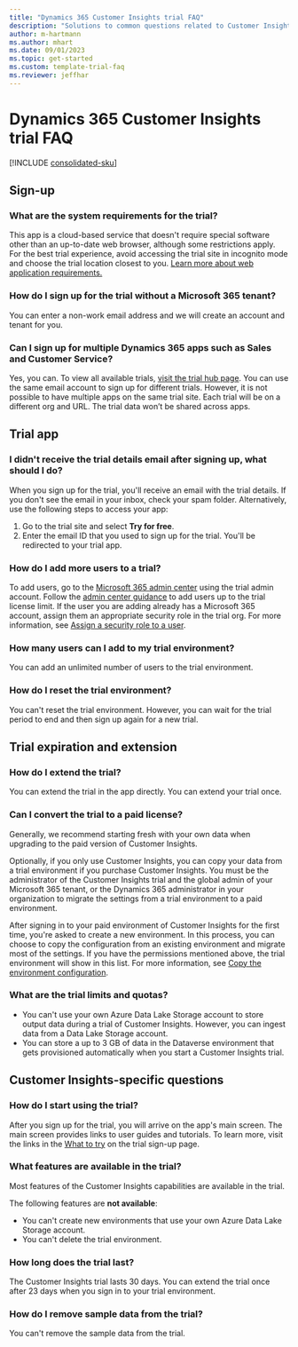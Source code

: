 ```yaml
---  
title: "Dynamics 365 Customer Insights trial FAQ"
description: "Solutions to common questions related to Customer Insights trial setup and management. Learn how to resolve platform and app-specific issues."
author: m-hartmann
ms.author: mhart
ms.date: 09/01/2023
ms.topic: get-started
ms.custom: template-trial-faq
ms.reviewer: jeffhar
---
```


# Dynamics 365 Customer Insights trial FAQ

[!INCLUDE [consolidated-sku](./includes/consolidated-sku.md)]

## Sign-up

### What are the system requirements for the trial?

This app is a cloud-based service that doesn't require special software other than an up-to-date web browser, although some restrictions apply. For the best trial experience, avoid accessing the trial site in incognito mode and choose the trial location closest to you. [Learn more about web application requirements.](/power-platform/admin/web-application-requirements)

### How do I sign up for the trial without a Microsoft 365 tenant?

You can enter a non-work email address and we will create an account and tenant for you.

### Can I sign up for multiple Dynamics 365 apps such as Sales and Customer Service?

Yes, you can. To view all available trials, [visit the trial hub page](https://dynamics.microsoft.com/dynamics-365-free-trial). You can use the same email account to sign up for different trials. However, it is not possible to have multiple apps on the same trial site. Each trial will be on a different org and URL. The trial data won’t be shared across apps.

## Trial app

### I didn't receive the trial details email after signing up, what should I do?

When you sign up for the trial, you'll receive an email with the trial details. If you don't see the email in your inbox, check your spam folder. Alternatively, use the following steps to access your app:

1. Go to the trial site and select **Try for free**.
1. Enter the email ID that you used to sign up for the trial. You'll be redirected to your trial app.

### How do I add more users to a trial?

To add users, go to the [Microsoft 365 admin center](https://admin.microsoft.com) using the trial admin account. Follow the [admin center guidance](/microsoft-365/admin/add-users/add-users) to add users up to the trial license limit. If the user you are adding already has a Microsoft 365 account, assign them an appropriate security role in the trial org. For more information, see [Assign a security role to a user](/power-platform/admin/create-users-assign-online-security-roles#assign-a-security-role-to-a-user).

### How many users can I add to my trial environment?

You can add an unlimited number of users to the trial environment.

### How do I reset the trial environment?

You can't reset the trial environment. However, you can wait for the trial period to end and then sign up again for a new trial.

## Trial expiration and extension

### How do I extend the trial?

You can extend the trial in the app directly. You can extend your trial once.

### Can I convert the trial to a paid license?

Generally, we recommend starting fresh with your own data when upgrading to the paid version of Customer Insights.

Optionally, if you only use Customer Insights, you can copy your data from a trial environment if you purchase Customer Insights. You must be the administrator of the Customer Insights trial and the global admin of your Microsoft 365 tenant, or the Dynamics 365 administrator in your organization to migrate the settings from a trial environment to a paid environment.

After signing in to your paid environment of Customer Insights for the first time, you're asked to create a new environment. In this process, you can choose to copy the configuration from an existing environment and migrate most of the settings. If you have the permissions mentioned above, the trial environment will show in this list. For more information, see [Copy the environment configuration](manage-environments.md#copy-the-environment-configuration).

### What are the trial limits and quotas?

- You can't use your own Azure Data Lake Storage account to store output data during a trial of Customer Insights. However, you can ingest data from a Data Lake Storage account.
- You can store a up to 3 GB of data in the Dataverse environment that gets provisioned automatically when you start a Customer Insights trial.

## Customer Insights-specific questions

### How do I start using the trial?

After you sign up for the trial, you will arrive on the app's main screen. The main screen provides links to user guides and tutorials. To learn more, visit the links in the [What to try](trial-signup.md#what-to-try) on the trial sign-up page.

### What features are available in the trial?

Most features of the Customer Insights capabilities are available in the trial.

The following features are **not available**:

- You can't create new environments that use your own Azure Data Lake Storage account.
- You can't delete the trial environment.

### How long does the trial last?

The Customer Insights trial lasts 30 days. You can extend the trial once after 23 days when you sign in to your trial environment.

### How do I remove sample data from the trial?

You can't remove the sample data from the trial.

